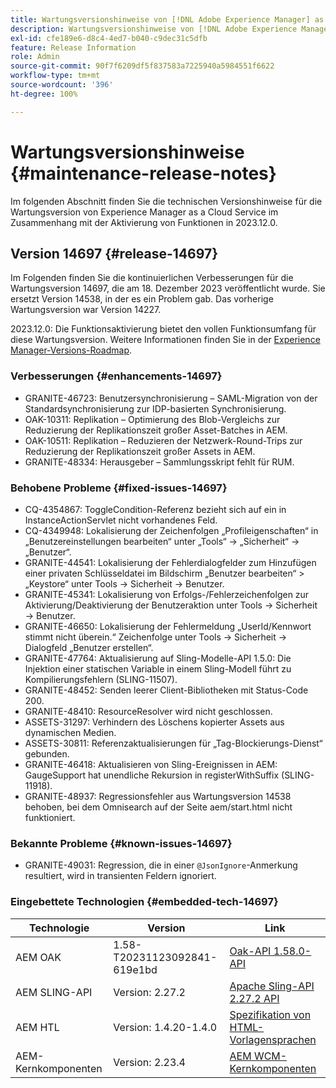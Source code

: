 ```yaml
---
title: Wartungsversionshinweise von [!DNL Adobe Experience Manager] as a Cloud Service in Verbindung mit der Aktivierung von Funktionen in 2023.12.0.
description: Wartungsversionshinweise von [!DNL Adobe Experience Manager] as a Cloud Service in Verbindung mit der Aktivierung von Funktionen in 2023.12.0.
exl-id: cfe189e6-d8c4-4ed7-b040-c9dec31c5dfb
feature: Release Information
role: Admin
source-git-commit: 90f7f6209df5f837583a7225940a5984551f6622
workflow-type: tm+mt
source-wordcount: '396'
ht-degree: 100%

---
```


# Wartungsversionshinweise {#maintenance-release-notes}

Im folgenden Abschnitt finden Sie die technischen Versionshinweise für die Wartungsversion von Experience Manager as a Cloud Service im Zusammenhang mit der Aktivierung von Funktionen in 2023.12.0.

## Version 14697 {#release-14697}

Im Folgenden finden Sie die kontinuierlichen Verbesserungen für die Wartungsversion 14697, die am 18. Dezember 2023 veröffentlicht wurde. Sie ersetzt Version 14538, in der es ein Problem gab. Das vorherige Wartungsversion war Version 14227.

2023.12.0: Die Funktionsaktivierung bietet den vollen Funktionsumfang für diese Wartungsversion. Weitere Informationen finden Sie in der [Experience Manager-Versions-Roadmap](https://experienceleague.adobe.com/docs/experience-manager-release-information/aem-release-updates/update-releases-roadmap.html?lang=de).

### Verbesserungen {#enhancements-14697}

* GRANITE-46723: Benutzersynchronisierung – SAML-Migration von der Standardsynchronisierung zur IDP-basierten Synchronisierung.
* OAK-10311: Replikation – Optimierung des Blob-Vergleichs zur Reduzierung der Replikationszeit großer Asset-Batches in AEM.
* OAK-10511: Replikation – Reduzieren der Netzwerk-Round-Trips zur Reduzierung der Replikationszeit großer Assets in AEM.
* GRANITE-48334: Herausgeber – Sammlungsskript fehlt für RUM.

### Behobene Probleme {#fixed-issues-14697}

* CQ-4354867: ToggleCondition-Referenz bezieht sich auf ein in InstanceActionServlet nicht vorhandenes Feld.
* CQ-4349948: Lokalisierung der Zeichenfolgen „Profileigenschaften“ in „Benutzereinstellungen bearbeiten“ unter „Tools“ → „Sicherheit“ → „Benutzer“.
* GRANITE-44541: Lokalisierung der Fehlerdialogfelder zum Hinzufügen einer privaten Schlüsseldatei im Bildschirm „Benutzer bearbeiten“ > „Keystore“ unter Tools → Sicherheit → Benutzer.
* GRANITE-45341: Lokalisierung von Erfolgs-/Fehlerzeichenfolgen zur Aktivierung/Deaktivierung der Benutzeraktion unter Tools → Sicherheit → Benutzer.
* GRANITE-46650: Lokalisierung der Fehlermeldung „UserId/Kennwort stimmt nicht überein.“ Zeichenfolge unter Tools → Sicherheit → Dialogfeld „Benutzer erstellen“.
* GRANITE-47764: Aktualisierung auf Sling-Modelle-API 1.5.0: Die Injektion einer statischen Variable in einem Sling-Modell führt zu Kompilierungsfehlern (SLING-11507).
* GRANITE-48452: Senden leerer Client-Bibliotheken mit Status-Code 200.
* GRANITE-48410: ResourceResolver wird nicht geschlossen.
* ASSETS-31297: Verhindern des Löschens kopierter Assets aus dynamischen Medien.
* ASSETS-30811: Referenzaktualisierungen für „Tag-Blockierungs-Dienst“ gebunden.
* GRANITE-46418: Aktualisieren von Sling-Ereignissen in AEM: GaugeSupport hat unendliche Rekursion in registerWithSuffix (SLING-11918).
* GRANITE-48937: Regressionsfehler aus Wartungsversion 14538 behoben, bei dem Omnisearch auf der Seite aem/start.html nicht funktioniert.

### Bekannte Probleme {#known-issues-14697}

* GRANITE-49031: Regression, die in einer `@JsonIgnore`-Anmerkung resultiert, wird in transienten Feldern ignoriert.

### Eingebettete Technologien {#embedded-tech-14697}

| Technologie | Version | Link |
|---|---|---|
| AEM OAK | 1.58-T20231123092841-619e1bd | [Oak-API 1.58.0-API](https://www.javadoc.io/doc/org.apache.jackrabbit/oak-api/1.58.0/index.html) |
| AEM SLING-API | Version: 2.27.2 | [Apache Sling-API 2.27.2 API](https://www.javadoc.io/doc/org.apache.sling/org.apache.sling.api/latest/index.html) |
| AEM HTL | Version: 1.4.20-1.4.0 | [Spezifikation von HTML-Vorlagensprachen](https://github.com/adobe/htl-spec) |
| AEM-Kernkomponenten | Version: 2.23.4 | [AEM WCM-Kernkomponenten](https://github.com/adobe/aem-core-wcm-components) |
